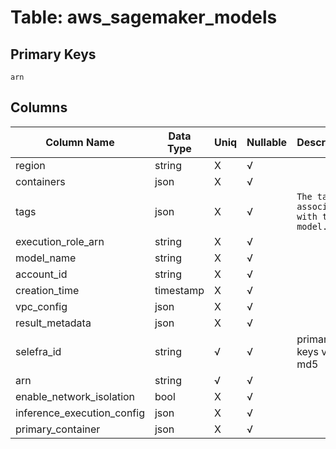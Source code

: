 # Table: aws_sagemaker_models

## Primary Keys 

```
arn
```


## Columns 

|  Column Name   |  Data Type  | Uniq | Nullable | Description | 
|  ----  | ----  | ----  | ----  | ---- | 
| region | string | X | √ |  | 
| containers | json | X | √ |  | 
| tags | json | X | √ | `The tags associated with the model.` | 
| execution_role_arn | string | X | √ |  | 
| model_name | string | X | √ |  | 
| account_id | string | X | √ |  | 
| creation_time | timestamp | X | √ |  | 
| vpc_config | json | X | √ |  | 
| result_metadata | json | X | √ |  | 
| selefra_id | string | √ | √ | primary keys value md5 | 
| arn | string | √ | √ |  | 
| enable_network_isolation | bool | X | √ |  | 
| inference_execution_config | json | X | √ |  | 
| primary_container | json | X | √ |  | 


